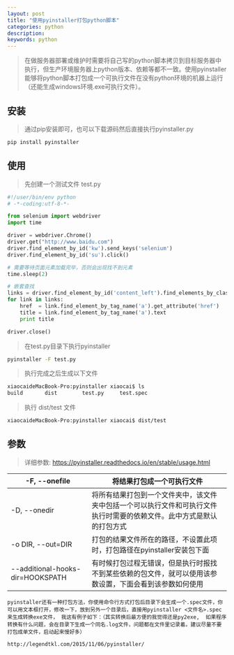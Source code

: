 ```yaml
---
layout: post
title: "使用pyinstaller打包python脚本"
categories: python
description: 
keywords: python
---
```


> 在做服务器部署或维护时需要将自己写的python脚本拷贝到目标服务器中执行，但生产环境服务器上python版本、依赖等都不一致。使用pyinstaller能够将python脚本打包成一个可执行文件在没有python环境的机器上运行（还能生成windows环境.exe可执行文件）。

## 安装

> 通过pip安装即可，也可以下载源码然后直接执行pyinstaller.py

```sh
pip install pyinstaller
```

## 使用

> 先创建一个测试文件 test.py

```Python
#!/user/bin/env python
# -*-coding:utf-8-*-

from selenium import webdriver
import time

driver = webdriver.Chrome()
driver.get("http://www.baidu.com")
driver.find_element_by_id('kw').send_keys('selenium')
driver.find_element_by_id('su').click()

# 需要等待页面元素加载完毕，否则会出现找不到元素
time.sleep(2)

# 嵌套查找
links = driver.find_element_by_id('content_left').find_elements_by_class_name('t')
for link in links:
    href  = link.find_element_by_tag_name('a').get_attribute('href')
    title = link.find_element_by_tag_name('a').text
    print title

driver.close()
```



> 在test.py目录下执行pyinstaller

```sh
pyinstaller -F test.py
```

> 执行完成之后生成以下文件

```sh
xiaocaideMacBook-Pro:pyinstaller xiaocai$ ls
build		dist		test.py		test.spec
```

> 执行 dist/test 文件

```sh
xiaocaideMacBook-Pro:pyinstaller xiaocai$ dist/test
```



## 参数

> 详细参数: https://pyinstaller.readthedocs.io/en/stable/usage.html 

| -F, --onefile                    | 将结果打包成一个可执行文件                            |
| -------------------------------- | ---------------------------------------- |
| -D, --onedir                     | 将所有结果打包到一个文件夹中，该文件夹中包括一个可以执行文件和可执行文件执行时需要的依赖文件。此中方式是默认的打包方式 |
| -o DIR, --out=DIR                | 打包的结果文件所在的路径，不设置此项时，打包路径在pyinstaller安装包下面 |
| --additional-hooks-dir=HOOKSPATH | 有时候打包过程无错误，但是执行时报找不到某些依赖的包文件，就可以使用该参数设置，下面会看到该参数如何使用 |



```
pyinstaller还有一种打包方法，你使用命令行方式打包后目录下会生成一个.spec文件，你可以用文本框打开，修改一下，放到另外一个目录后，直接用pyinstaller <文件名>.spec 来生成转换exe文件， 我这有例子如下：（其实转换后最方便的我觉得还是py2exe,  如果程序转换有什么问题，会在目录下生成一个同名.log文件，问题都在文件里记录着。建议尽量不要打包成单文件，启动起来慢好多）

http://legendtkl.com/2015/11/06/pyinstaller/
```

